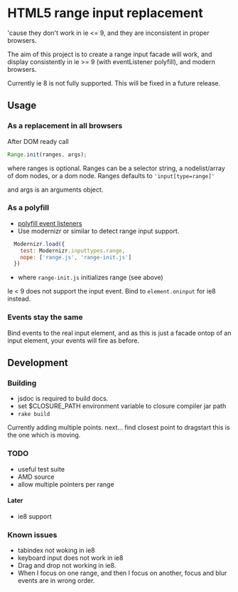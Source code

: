 # HTML5 range input replacement

'cause they don't work in ie <= 9, and they are inconsistent in proper browsers.

The aim of this project is to create a range input facade will work, and display
consistently in ie >= 9 (with eventListener polyfill), and modern browsers.

Currently ie 8 is not fully supported. This will be fixed in a future release.

## Usage

### As a replacement in all browsers

After DOM ready call

```javascript
Range.init(ranges, args);
```

where ranges is optional. Ranges can be a selector string, a nodelist/array of
dom nodes, or a dom node. Ranges defaults to `'input[type=range]'`

and args is an arguments object.

### As a polyfill

* [polyfill
  event listeners](https://developer.mozilla.org/en-US/docs/Web/API/EventTarget/addEventListener?redirectlocale=en-US&redirectslug=DOM%2FEventTarget.addEventListener)
* Use modernizr or similar to detect range input support.
```javascript
  Modernizr.load({
    test: Modernizr.inputtypes.range,
    nope: ['range.js', 'range-init.js']
  })
```

* where `range-init.js` initializes range (see above)

Ie < 9 does not support the input event. Bind to `element.oninput` for ie8 instead.

### Events stay the same

Bind events to the real input element, and as this is just a facade ontop of an
input element, your events will fire as before.

## Development

### Building
* jsdoc is required to build docs.
* set $CLOSURE_PATH environment variable to closure compiler jar path
* `rake build`

Currently adding multiple points.
next... find closest point to dragstart
this is the one which is moving.

### TODO

* useful test suite
* AMD source
* allow multiple pointers per range

#### Later

* ie8 support

### Known issues

* tabindex not woking in ie8
* keyboard input does not work in ie8
* Drag and drop not working in ie8.
* When I focus on one range, and then I focus on another, focus and blur events
  are in wrong order.


